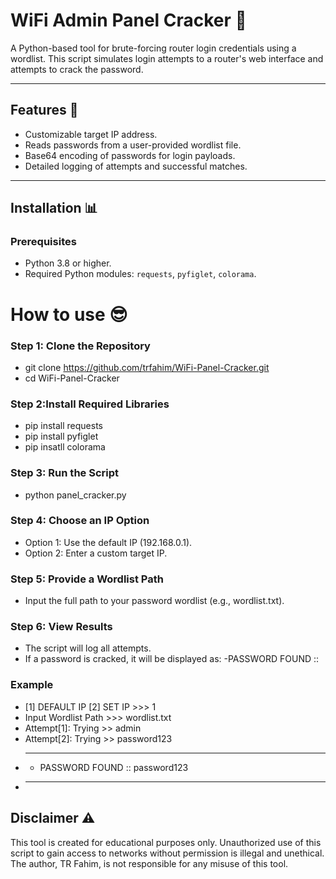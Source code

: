 # WiFi Admin Panel Cracker 🛜

A Python-based tool for brute-forcing router login credentials using a wordlist. This script simulates login attempts to a router's web interface and attempts to crack the password.

---

## Features 🤖
- Customizable target IP address.
- Reads passwords from a user-provided wordlist file.
- Base64 encoding of passwords for login payloads.
- Detailed logging of attempts and successful matches.

---

## Installation 📊

### Prerequisites
- Python 3.8 or higher.
- Required Python modules: `requests`, `pyfiglet`, `colorama`.

# How to use 😎
### Step 1: Clone the Repository
- git clone https://github.com/trfahim/WiFi-Panel-Cracker.git
- cd WiFi-Panel-Cracker
### Step 2:Install Required Libraries
- pip install requests
- pip install pyfiglet
- pip insatll colorama
### Step 3: Run the Script
- python panel_cracker.py
### Step 4: Choose an IP Option
- Option 1: Use the default IP (192.168.0.1).
- Option 2: Enter a custom target IP.
### Step 5: Provide a Wordlist Path
- Input the full path to your password wordlist (e.g., wordlist.txt).
### Step 6: View Results
- The script will log all attempts.
- If a password is cracked, it will be displayed as:
-PASSWORD FOUND :: <password>
### Example
- [1] DEFAULT IP [2] SET IP >>> 1
- Input Wordlist Path >>> wordlist.txt
- Attempt[1]: Trying >> admin
- Attempt[2]: Trying >> password123
- ******************************
  - PASSWORD FOUND :: password123
- ******************************


## Disclaimer ⚠️
 This tool is created for educational purposes only. Unauthorized use of this script to gain access to networks without permission is illegal and unethical. The author, TR Fahim, is not responsible for any misuse of this tool.

